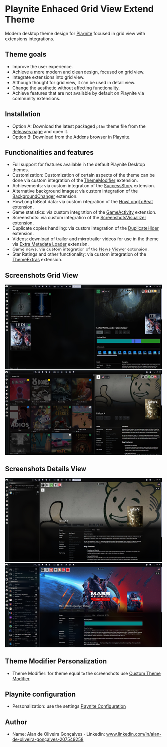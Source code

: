 # Playnite Enhaced Grid View Extend Theme

Modern desktop theme design for [Playnite](https://github.com/JosefNemec/Playnite) focused in grid view with extensions integrations.

## Theme goals

- Improve the user experience.
- Achieve a more modern and clean design, focused on grid view.
- Integrate extensions into grid view.
- Although thought for grid view, it can be used in detail view.
- Change the aesthetic without affecting functionality.
- Achieve features that are not available by default on Playnite via community extensions.

## Installation

- Option A: Download the latest packaged `pthm` theme file from the [Releases page](https://github.com/Alan-oliveir/Playnite_E_Grid_View_Extend_Theme/releases) and open it.
- Option B: Download from the Addons browser in Playnite.

## Functionalities and features

- Full support for features available in the default Playnite Desktop themes.
- Customization: Customization of certain aspects of the theme can be done via custom integration of the [ThemeModifier](https://playnite.link/addons.html#playnite-thememodifier-plugin) extension.
- Achievements: via custom integration of the [SuccessStory](https://playnite.link/addons.html#playnite-successstory-plugin) extension.
- Alternative background images: via custom integration of the [BackgroundChanger](https://playnite.link/addons.html#playnite-backgroundchanger-plugin) extension.
- HowLongToBeat data: via custom integration of the [HowLongToBeat](https://playnite.link/addons.html#playnite-howlongtobeat-plugin) extension.
- Game statistics: via custom integration of the [GameActivity](https://playnite.link/addons.html#playnite-gameactivity-plugin) extension.
- Screenshots: via custom integration of the [ScreenshotsVisualizer](https://playnite.link/addons.html#playnite-screenshotsvisualizer-plugin) extension.
- Duplicate copies handling: via custom integration of the [DuplicateHider](https://playnite.link/addons.html#felixkmh_DuplicateHider_Plugin) extension.
- Videos: download of trailer and microtrailer videos for use in the theme via [Extra Metadata Loader](https://playnite.link/addons.html#ExtraMetadataLoader_705fdbca-e1fc-4004-b839-1d040b8b4429) extension.
- Game news: via custom integration of the [News Viewer](https://playnite.link/addons.html#NewsViewer_15e03ffe-90f6-4e8e-bd4d-94514777481d) extension.
- Star Ratings and other functionality: via custom integration of the [ThemeExtras](https://playnite.link/addons.html#felixkmh_Extras_Plugin) extension.
  
## Screenshots Grid View

![Screenshot](https://github.com/Alan-oliveir/Playnite_E_Grid_View_Extend_Theme/blob/main/Screenshots/screenshot_1.jpg)
![Screenshot](https://github.com/Alan-oliveir/Playnite_E_Grid_View_Extend_Theme/blob/main/Screenshots/screenshot_6.jpg)

## Screenshots Details View

![Screenshot](https://github.com/Alan-oliveir/Playnite_E_Grid_View_Extend_Theme/blob/main/Screenshots/screenshot_4.jpg)
![Screenshot](https://github.com/Alan-oliveir/Playnite_E_Grid_View_Extend_Theme/blob/main/Screenshots/screenshot_7.jpg)

## Theme Modifier Personalization

- Theme Modifier: for theme equal to the screenshots use [Custom Theme Modifier](https://github.com/Alan-oliveir/Playnite_E_Grid_View_Extend_Theme/blob/main/custom_theme_config.json)

## Playnite configuration

- Personalization: use the settings [Playnite Configuration](https://github.com/Alan-oliveir/Playnite_E_Grid_View_Extend_Theme/tree/main/Screenshots/Config)

## Author

- Name: Alan de Oliveira Gonçalves - Linkedin: www.linkedin.com/in/alan-de-oliveira-gonçalves-207549258
